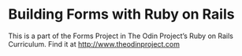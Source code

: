 # Building Forms with Ruby on Rails

This is a part of the Forms Project in The Odin Project’s Ruby on Rails Curriculum. Find it at http://www.theodinproject.com
